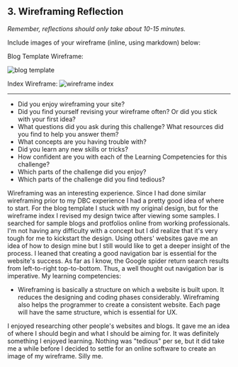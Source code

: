 ## 3. Wireframing Reflection
*Remember, reflections should only take about 10-15 minutes.*

Include images of your wireframe (inline, using markdown) below:

Blog Template Wireframe:

![blog template](../imgs/wireframe-blog-template.png)

Index Wireframe:
![wireframe index](../imgs/wireframe-index.png)
***

- Did you enjoy wireframing your site?
- Did you find yourself revising your wireframe often? Or did you stick with your first idea?
- What questions did you ask during this challenge? What resources did you find to help you answer them?
- What concepts are you having trouble with?
- Did you learn any new skills or tricks?
- How confident are you with each of the Learning Competencies for this challenge?
- Which parts of the challenge did you enjoy?
- Which parts of the challenge did you find tedious?

Wireframing was an interesting experience. Since I had done similar wireframing prior to my DBC experience I had a pretty good idea of where to start. For the blog template I stuck with my original design, but for the wireframe index I revised my design twice after viewing some samples. I searched for sample blogs and protfolios online from working professionals. I'm not having any difficulty with a concept but I did realize that it's very tough for me to kickstart the design. Using others' websites gave me an idea of how to design mine but I still would like to get a deeper insight of the process.
I leaned that creating a good navigation bar is essential for the website's success. As far as I know, the Google spider return search results from left-to-right top-to-bottom. Thus, a well thought out navigation bar is imperative.
My learning competencies:
- Wireframing is basically a structure on which a website is built upon. It reduces the designing and coding phases considerably. Wireframing also helps the programmer to create a consistent website. Each page will have the same structure, which is essential for UX.

I enjoyed researching other people's websites and blogs. It gave me an idea of where I should begin and what I should be aiming for. It was definitely something I enjoyed learning.
Nothing was "tedious" per se, but it did take me a while before I decided to settle for an online software to create an image of my wireframe. Silly me.